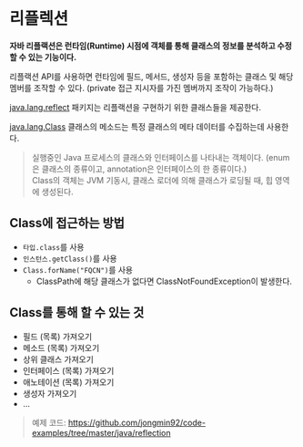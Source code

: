 # 리플렉션

**자바 리플랙션은 런타임(Runtime) 시점에 객체를 통해 클래스의 정보를 분석하고 수정할 수 있는 기능이다.**

리플랙션 API를 사용하면 런타임에 필드, 메서드, 생성자 등을 포함하는 클래스 및 해당 멤버를 조작할 수 있다. (private 접근 지시자를 가진 멤버까지 조작이 가능하다.)

[java.lang.reflect](https://docs.oracle.com/javase/8/docs/api/java/lang/reflect/package-summary.html) 패키지는 리플랙션을 구현하기 위한 클래스들을 제공한다.

[java.lang.Class](https://docs.oracle.com/javase/8/docs/api/index.html) 클래스의 메소드는 특정 클래스의 메타 데이터를 수집하는데 사용한다.
> 실행중인 Java 프로세스의 클래스와 인터페이스를 나타내는 객체이다. (enum은 클래스의 종류이고, annotation은 인터페이스의 한 종류이다.)  
Class<T>의 객체는 JVM 기동시, 클래스 로더에 의해 클래스가 로딩될 때, 힙 영역에 생성된다.

## Class<T>에 접근하는 방법
- `타입.class`를 사용
- `인스턴스.getClass()`를 사용
- `Class.forName("FQCN")`를 사용
    - ClassPath에 해당 클래스가 없다면 ClassNotFoundException이 발생한다.

## Class<T>를 통해 할 수 있는 것
- 필드 (목록) 가져오기
- 메소드 (목록) 가져오기
- 상위 클래스 가져오기
- 인터페이스 (목록) 가져오기
- 애노테이션 (목록) 가져오기
- 생성자 가져오기
- ...

> 예제 코드: https://github.com/jongmin92/code-examples/tree/master/java/reflection
